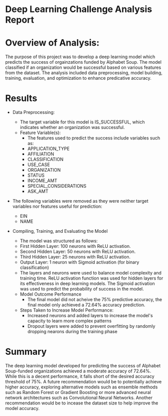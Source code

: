 # Deep Learning Challenge Analysis Report

# Overview of Analysis:
The purpose of this project was to develop a deep learning model which predicts the success of orgainzations funded by Alphabet Soup. The model classified if an organization would be successful based on various features from the dataset. The analysis included data preprocessing, model building, training, evaluation, and optimization to enhance predicative accuracy.

# Results
- Data Preprocessing:
  - The target variable for this model is IS_SUCCESSFUL, which indicates whether an organization was successful.
  - Feature Variable(s):
    - The features used to predict the success include variables such as:
    - APPLICATION_TYPE
    - AFFILIATION
    - CLASSIFICATION
    - USE_CASE
    - ORGANIZATION
    - STATUS
    - INCOME_AMT
    - SPECIAL_CONSIDERATIONS
    - ASK_AMT
 - The following variables were removed as they were neither target variables nor features useful for prediction:
    - EIN
    - NAME

- Compiling, Training, and Evaluating the Model
  -  The model was structured as follows:
    - First Hidden Layer: 100 neurons with ReLU activation.
    - Second Hidden Layer: 50 neurons with ReLU activation.
    - Third Hidden Layer: 25 neurons with ReLU activation.
    - Output Layer: 1 neuron with Sigmoid activation (for binary classification)
  - The layers and neurons were used to balance model complexity and training time. ReLU activation function was used for hidden layers for its effectiveness in deep learning models. The Sigmoid activation was used to predict the probability of success in the model.
  - Model Outcome Performance
    - The final model did not acheive the 75% predictive accuracy, the final model only achieved a 72.64% accuracy prediction.
  - Steps Taken to Increase Model Performance:
    - Increased neurons and added layers to increase the model's capacity to learn more complex patterns
    - Dropout layers were added to prevent overfitting by randomly dropping nearons during the training phase

# Summary
  The deep learning model developed for predicting the success of Alphabet Soup-funded organizations achieved a moderate accuracy of 72.64%. While this is a decent performance, it falls short of the desired accuracy threshold of 75%. A future recommendation would be to    potentially achieve higher accuracy, exploring alternative models such as ensemble methods such as Random Forest or Gradient Boosting or more advanced neural network architectures such as Convolutional Neural Networks. Another recommendation would be to incease the      dataset size to help improve the model accuracy. 
  

